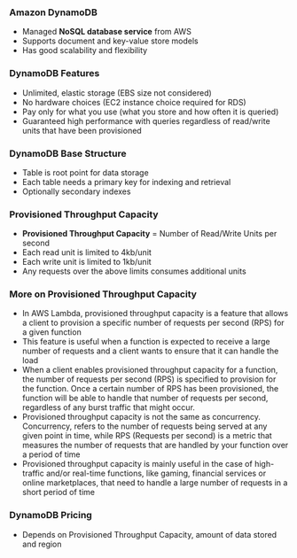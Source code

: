 ### Amazon DynamoDB

* Managed **NoSQL database service** from AWS 
* Supports document and key-value store models
* Has good scalability and flexibility 

### DynamoDB Features

* Unlimited, elastic storage (EBS size not considered)
* No hardware choices (EC2 instance choice required for RDS)
* Pay only for what you use (what you store and how often it is queried)
* Guaranteed high performance with queries regardless of read/write units that have been provisioned

### DynamoDB Base Structure

* Table is root point for data storage
* Each table needs a primary key for indexing and retrieval
* Optionally secondary indexes

### Provisioned Throughput Capacity

* **Provisioned Throughput Capacity** = Number of Read/Write Units per second
* Each read unit is limited to 4kb/unit
* Each write unit is limited to 1kb/unit
* Any requests over the above limits consumes additional units

### More on Provisioned Throughput Capacity

* In AWS Lambda, provisioned throughput capacity is a feature that allows a client to provision a specific number of requests per second (RPS) for a given function
* This feature is useful when a function is expected to receive a large number of requests and a client wants to ensure that it can handle the load
* When a client enables provisioned throughput capacity for a function, the number of requests per second (RPS) is specified to provision for the function. Once a certain number of RPS has been provisioned, the function will be able to handle that number of requests per second, regardless of any burst traffic that might occur.
* Provisioned throughput capacity is not the same as concurrency. Concurrency, refers to the number of requests being served at any given point in time, while RPS (Requests per second) is a metric that measures the number of requests that are handled by your function over a period of time
* Provisioned throughput capacity is mainly useful in the case of high-traffic and/or real-time functions, like gaming, financial services or online marketplaces, that need to handle a large number of requests in a short period of time

### DynamoDB Pricing

* Depends on Provisioned Throughput Capacity, amount of data stored and region

